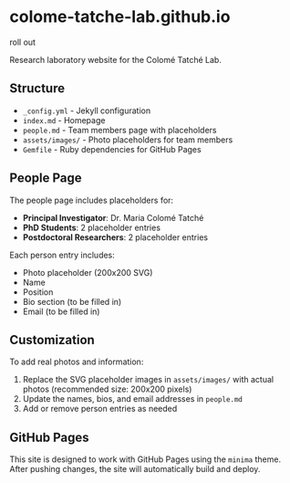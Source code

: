 # colome-tatche-lab.github.io

roll out

Research laboratory website for the Colomé Tatché Lab.

## Structure

- `_config.yml` - Jekyll configuration
- `index.md` - Homepage
- `people.md` - Team members page with placeholders
- `assets/images/` - Photo placeholders for team members
- `Gemfile` - Ruby dependencies for GitHub Pages

## People Page

The people page includes placeholders for:
- **Principal Investigator**: Dr. Maria Colomé Tatché
- **PhD Students**: 2 placeholder entries
- **Postdoctoral Researchers**: 2 placeholder entries

Each person entry includes:
- Photo placeholder (200x200 SVG)
- Name
- Position
- Bio section (to be filled in)
- Email (to be filled in)

## Customization

To add real photos and information:
1. Replace the SVG placeholder images in `assets/images/` with actual photos (recommended size: 200x200 pixels)
2. Update the names, bios, and email addresses in `people.md`
3. Add or remove person entries as needed

## GitHub Pages

This site is designed to work with GitHub Pages using the `minima` theme. After pushing changes, the site will automatically build and deploy.

